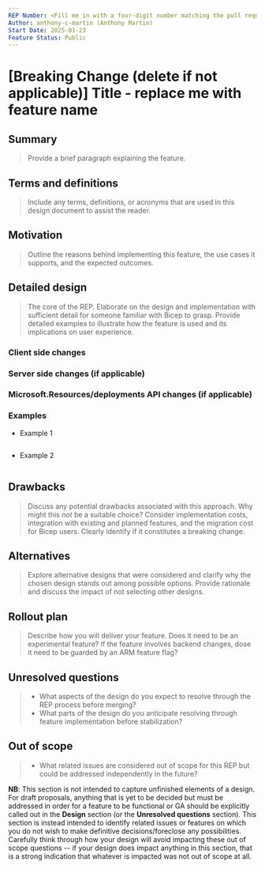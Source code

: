 ```yaml
---
REP Number: <Fill me in with a four-digit number matching the pull request number; Update AFTER PR is approved and BEFORE is merged.>
Author: anthony-c-martin (Anthony Martin)
Start Date: 2025-01-23
Feature Status: Public
---
```


<!-- Remove this comment and the prompts (in the form of blockquotes) for each section before submitting your PR -->

# [Breaking Change (delete if not applicable)] Title - replace me with feature name

## Summary

> Provide a brief paragraph explaining the feature.

## Terms and definitions

> Include any terms, definitions, or acronyms that are used in this design document to assist the reader.

## Motivation

> Outline the reasons behind implementing this feature, the use cases it supports, and the expected outcomes.

## Detailed design

> The core of the REP. Elaborate on the design and implementation with sufficient detail for someone familiar with Bicep to grasp. Provide detailed examples to illustrate how the feature is used and its implications on user experience.

### Client side changes

### Server side changes (if applicable)

### Microsoft.Resources/deployments API changes (if applicable)

### Examples

- Example 1
```bicep
```
- Example 2
```bicep
```

## Drawbacks

> Discuss any potential drawbacks associated with this approach. Why might this *not* be a suitable choice? Consider implementation costs, integration with existing and planned features, and the migration cost for Bicep users. Clearly identify if it constitutes a breaking change.

## Alternatives

> Explore alternative designs that were considered and clarify why the chosen design stands out among possible options. Provide rationale and discuss the impact of not selecting other designs.

## Rollout plan

> Describe how you will deliver your feature. Does it need to be an experimental feature? If the feature involves backend changes, dose it need to be guarded by an ARM feature flag?

## Unresolved questions

> - What aspects of the design do you expect to resolve through the REP process before merging?
> - What parts of the design do you anticipate resolving through feature implementation before stabilization?

## Out of scope

> - What related issues are considered out of scope for this REP but could be addressed independently in the future?

**NB**: This section is not intended to capture unfinished elements of a design. For draft proposals, anything that is yet to be decided but must be addressed in order for a feature to be functional or GA should be explicitly called out in the **Design** section (or the **Unresolved questions** section). This section is instead intended to identify related issues or features on which you do not wish to make definitive decisions/foreclose any possibilities. Carefully think through how your design will avoid impacting these out of scope questions -- if your design does impact anything in this section, that is a strong indication that whatever is impacted was not out of scope at all. 


